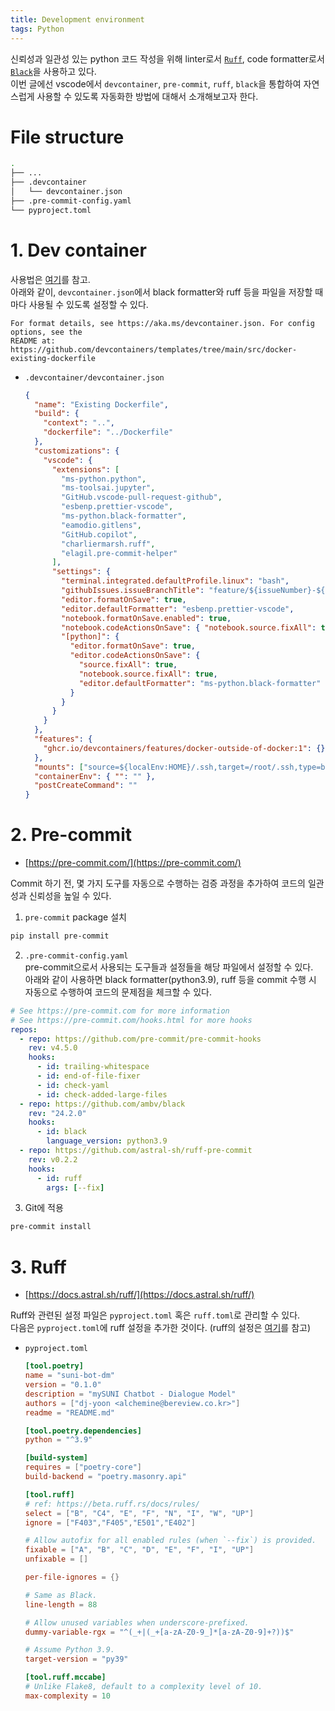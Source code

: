 ```yaml
---
title: Development environment
tags: Python
---
```


<!--more-->

신뢰성과 일관성 있는 python 코드 작성을 위해 linter로서 [`Ruff`](https://github.com/astral-sh/ruff), code formatter로서 [`Black`](https://github.com/psf/black)을 사용하고 있다. \
이번 글에선 vscode에서 `devcontainer`, `pre-commit`, `ruff`, `black`을 통합하여 자연스럽게 사용할 수 있도록 자동화한 방법에 대해서 소개해보고자 한다.

# File structure
```bash
.
├── ...
├── .devcontainer
│   └── devcontainer.json
├── .pre-commit-config.yaml
└── pyproject.toml
```

# 1. Dev container
사용법은 [여기](https://alchemine.github.io/2024/02/05/dev_container.html)를 참고. \
아래와 같이, `devcontainer.json`에서 black formatter와 ruff 등을 파일을 저장할 때마다 사용될 수 있도록 설정할 수 있다.

```
For format details, see https://aka.ms/devcontainer.json. For config options, see the
README at: https://github.com/devcontainers/templates/tree/main/src/docker-existing-dockerfile
```

- `.devcontainer/devcontainer.json`
  ```json
  {
    "name": "Existing Dockerfile",
    "build": {
      "context": "..",
      "dockerfile": "../Dockerfile"
    },
    "customizations": {
      "vscode": {
        "extensions": [
          "ms-python.python",
          "ms-toolsai.jupyter",
          "GitHub.vscode-pull-request-github",
          "esbenp.prettier-vscode",
          "ms-python.black-formatter",
          "eamodio.gitlens",
          "GitHub.copilot",
          "charliermarsh.ruff",
          "elagil.pre-commit-helper"
        ],
        "settings": {
          "terminal.integrated.defaultProfile.linux": "bash",
          "githubIssues.issueBranchTitle": "feature/${issueNumber}-${sanitizedIssueTitle}",
          "editor.formatOnSave": true,
          "editor.defaultFormatter": "esbenp.prettier-vscode",
          "notebook.formatOnSave.enabled": true,
          "notebook.codeActionsOnSave": { "notebook.source.fixAll": true },
          "[python]": {
            "editor.formatOnSave": true,
            "editor.codeActionsOnSave": {
              "source.fixAll": true,
              "notebook.source.fixAll": true,
              "editor.defaultFormatter": "ms-python.black-formatter"
            }
          }
        }
      }
    },
    "features": {
      "ghcr.io/devcontainers/features/docker-outside-of-docker:1": {}
    },
    "mounts": ["source=${localEnv:HOME}/.ssh,target=/root/.ssh,type=bind"],
    "containerEnv": { "": "" },
    "postCreateCommand": ""
  }
  ```

# 2. Pre-commit
- [https://pre-commit.com/](https://pre-commit.com/)

Commit 하기 전, 몇 가지 도구를 자동으로 수행하는 검증 과정을 추가하여 코드의 일관성과 신뢰성을 높일 수 있다.

1. `pre-commit` package 설치
  ```bash
  pip install pre-commit
  ```
2. `.pre-commit-config.yaml` \
pre-commit으로서 사용되는 도구들과 설정들을 해당 파일에서 설정할 수 있다. \
아래와 같이 사용하면 black formatter(python3.9), ruff 등을 commit 수행 시 자동으로 수행하여 코드의 문제점을 체크할 수 있다.

  ```yaml
  # See https://pre-commit.com for more information
  # See https://pre-commit.com/hooks.html for more hooks
  repos:
    - repo: https://github.com/pre-commit/pre-commit-hooks
      rev: v4.5.0
      hooks:
        - id: trailing-whitespace
        - id: end-of-file-fixer
        - id: check-yaml
        - id: check-added-large-files
    - repo: https://github.com/ambv/black
      rev: "24.2.0"
      hooks:
        - id: black
          language_version: python3.9
    - repo: https://github.com/astral-sh/ruff-pre-commit
      rev: v0.2.2
      hooks:
        - id: ruff
          args: [--fix]
  ```
3. Git에 적용
  ```bash
  pre-commit install
  ```

# 3. Ruff
- [https://docs.astral.sh/ruff/](https://docs.astral.sh/ruff/)

Ruff와 관련된 설정 파일은 `pyproject.toml` 혹은 `ruff.toml`로 관리할 수 있다. \
다음은 `pyproject.toml`에 ruff 설정을 추가한 것이다. (ruff의 설정은 [여기](https://velog.io/@ozoooooh/Python-Linter%EB%A1%9C-Ruff%EB%A5%BC-%EC%82%AC%EC%9A%A9%ED%95%B4%EB%B3%B4%EA%B8%B0feat.-pre-commit)를 참고)

- `pyproject.toml`
  ```toml
  [tool.poetry]
  name = "suni-bot-dm"
  version = "0.1.0"
  description = "mySUNI Chatbot - Dialogue Model"
  authors = ["dj-yoon <alchemine@bereview.co.kr>"]
  readme = "README.md"
  
  [tool.poetry.dependencies]
  python = "^3.9"
  
  [build-system]
  requires = ["poetry-core"]
  build-backend = "poetry.masonry.api"
  
  [tool.ruff]
  # ref: https://beta.ruff.rs/docs/rules/
  select = ["B", "C4", "E", "F", "N", "I", "W", "UP"]
  ignore = ["F403","F405","E501","E402"]
  
  # Allow autofix for all enabled rules (when `--fix`) is provided.
  fixable = ["A", "B", "C", "D", "E", "F", "I", "UP"]
  unfixable = []
  
  per-file-ignores = {}
  
  # Same as Black.
  line-length = 88
  
  # Allow unused variables when underscore-prefixed.
  dummy-variable-rgx = "^(_+|(_+[a-zA-Z0-9_]*[a-zA-Z0-9]+?))$"
  
  # Assume Python 3.9.
  target-version = "py39"
  
  [tool.ruff.mccabe]
  # Unlike Flake8, default to a complexity level of 10.
  max-complexity = 10
  ```
